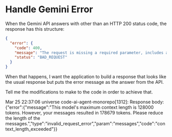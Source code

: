 # Handle Gemini Error

When the Gemini API answers with other than an HTTP 200 status code, the response has this structure:

```json
{
  "error": {
    "code": 400,
    "message": "The request is missing a required parameter, includes an invalid parameter value, includes a parameter more than once, or is otherwise malformed.",
    "status": "BAD_REQUEST"
  }
}
```

When that happens, I want the application to build a response that looks like the usual response but puts the error message as the answer from the API.

Tell me the modifications to make to the code in order to achieve that.

Mar 25 22:37:06 universe code-ai-agent-monorepo[1312]: Response body: {"error":{"message":"This model's maximum context length is 128000 tokens. However, your messages resulted in 178679 tokens. Please reduce the length of the messages.","type":"invalid_request_error","param":"messages","code":"context_length_exceeded"}}



